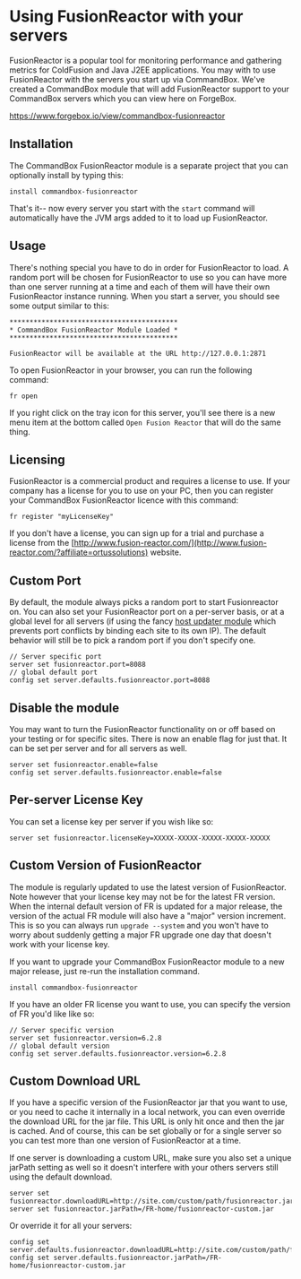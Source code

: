 # Using FusionReactor with your servers
FusionReactor is a popular tool for monitoring performance and gathering metrics for ColdFusion and Java J2EE applications.  You may with to use FusionReactor with the servers you start up via CommandBox.  We've created a CommandBox module that will add FusionReactor support to your CommandBox servers which you can view here on ForgeBox.

https://www.forgebox.io/view/commandbox-fusionreactor

## Installation

The CommandBox FusionReactor module is a separate project that you can optionally install by typing this:
```
install commandbox-fusionreactor
```

That's it-- now every server you start with the `start` command will automatically have the JVM args added to it to load up FusionReactor.  

## Usage 

There's nothing special you have to do in order for FusionReactor to load.  A random port will be chosen  for FusionReactor to use so you can have more than one server running at a time and each of them will have their own FusionReactor instance running.   When you start a server, you should see some output similar to this:

```
******************************************
* CommandBox FusionReactor Module Loaded *
******************************************

FusionReactor will be available at the URL http://127.0.0.1:2871
```

To open FusionReactor in your browser, you can run the following command:
```
fr open
```
If you right click on the tray icon for this server, you'll see there is a new menu item at the bottom called `Open Fusion Reactor` that will do the same thing.

## Licensing
FusionReactor is a commercial product and requires a license to use.  If your company has a license for you to use on your PC, then you can register your CommandBox FusionReactor licence with this command:
```
fr register "myLicenseKey"
```
If you don't have a license, you can sign up for a trial and purchase a license from the [http://www.fusion-reactor.com/](http://www.fusion-reactor.com/?affiliate=ortussolutions) website.

## Custom Port

By default, the module always picks a random port to start Fusionreactor on.  You can also set your FusionReactor port on a per-server basis, or at a global level for all servers (if using the fancy [host updater module](https://www.forgebox.io//view/commandbox-hostupdater) which prevents port conflicts by binding each site to its own IP). The default behavior will still be to pick a random port if you don't specify one.

```
// Server specific port
server set fusionreactor.port=8088
// global default port
config set server.defaults.fusionreactor.port=8088
```

## Disable the module
You may want to turn the FusionReactor functionality on or off based on your testing or for specific sites.  There is now an enable flag for just that.  It can be set per server and for all servers as well.

```
server set fusionreactor.enable=false
config set server.defaults.fusionreactor.enable=false
```

## Per-server License Key

You can set a license key per server if you wish like so:
```
server set fusionreactor.licenseKey=XXXXX-XXXXX-XXXXX-XXXXX-XXXXX
```

## Custom Version of FusionReactor

The module is regularly updated to use the latest version of FusionReactor.  Note however that your license key may not be for the latest FR version.  When the internal default version of FR is updated for a major release, the version of the actual FR module will also have a "major" version increment.  This is so you can always run `upgrade --system` and you won't have to worry about suddenly getting a major FR upgrade one day that doesn't work with your license key.

If you want to upgrade your CommandBox FusionReactor module to a new major release, just re-run the installation command.

```
install commandbox-fusionreactor
```

If you have an older FR license you want to use, you can specify the version of FR you'd like like so:

```
// Server specific version
server set fusionreactor.version=6.2.8
// global default version
config set server.defaults.fusionreactor.version=6.2.8
```

## Custom Download URL
If you have a specific version of the FusionReactor jar that you want to use, or you need to cache it internally in a local network, you can even override the download URL for the jar file.  This URL is only hit once and then the jar is cached.  And of course, this can be set globally or for a single server so you can test more than one version of FusionReactor at a time.  

If one server is downloading a custom URL, make sure you also set a unique jarPath setting as well so it doesn't interfere with your others servers still using the default download.
```
server set fusionreactor.downloadURL=http://site.com/custom/path/fusionreactor.jar
server set fusionreactor.jarPath=/FR-home/fusionreactor-custom.jar
```
Or override it for all your servers:
```
config set server.defaults.fusionreactor.downloadURL=http://site.com/custom/path/fusionreactor.jar
config set server.defaults.fusionreactor.jarPath=/FR-home/fusionreactor-custom.jar
```



